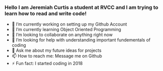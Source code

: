 ### Hello I am Jeremiah Curtis a student at RVCC and I am trying to learn how to read and write code!
- 🔭 I’m currently working on setting up my Github Account
- 🌱 I’m currently learning Object Oriented Programming
- 👯 I’m looking to collaborate on anything right now 
- 🤔 I’m looking for help with understanding important fundementals of coding
- 💬 Ask me about my future ideas for projects
- 📫 How to reach me: Message me on Github
- ⚡ Fun fact: I started coding in 2018
>
